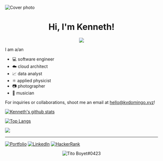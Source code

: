 ![Cover photo](https://res.cloudinary.com/kdphotography-assets/image/upload/c_fill,ar_2.39,r_6/v1/kdphotography/portfolio/static/portfolio/media-private/latest/20190407_1.jpg)

<h1 align="center">Hi, I'm Kenneth!</h1>

<p align="center">
  <img src="https://api.accredible.com/v1/frontend/credential_website_embed_image/badge/35631642" />
</p>

I am a/an
- 💻 software engineer
- ☁️ cloud architect
- 📈 data analyst
- ⚛ applied physicist
- 📷 photographer
- 🎸 musician

For inquiries or collaborations, shoot me an email at hello@kvdomingo.xyz!

[![Kenneth's github stats](https://github-readme-stats.kvdstudio.app/api?username=kvdomingo&count_private=true&role=OWNER,ORGANIZATION_MEMBER,COLLABORATOR&include_all_commits=true&theme=tokyonight)](https://github.com/kvdomingo/github-readme-stats)

[![Top Langs](https://github-readme-stats.kvdstudio.app/api/top-langs/?username=kvdomingo&hide=jupyter%20notebook,tex&langs_count=7&layout=compact&role=OWNER,ORGANIZATION_MEMBER,COLLABORATOR&theme=tokyonight)](https://github.com/kvdomingo/github-readme-stats)

<img src="https://wakatime.com/share/@kvdomingo/ac384905-920f-45ae-8f64-4dc6156e22f1.png" />

---

[![Portfolio](https://img.shields.io/badge/portfolio-kvdomingo.xyz-black.svg?style=for-the-badge)](https://kvdomingo.xyz)
[![LinkedIn](https://img.shields.io/badge/linkedin-kvdomingo-informational.svg?style=for-the-badge)](https://linkedin.com/in/kvdomingo)
[![HackerRank](https://img.shields.io/badge/hackerrank-kvdomingo-success.svg?style=for-the-badge)](https://www.hackerrank.com/kvdomingo)


<p align="center">
  <img src="https://discord.c99.nl/widget/theme-1/586464416132759574.png" alt="Tito Boyet#0423" />
</p>
